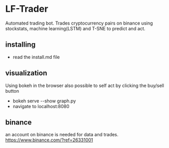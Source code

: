 # LF-Trader

Automated trading bot. Trades cryptocurrency pairs on binance using stockstats, machine learning(LSTM) and T-SNE to predict and act.

## installing

- read the install.md file

## visualization

Using bokeh in the browser also possible to self act by clicking the buy/sell button

- bokeh serve --show graph.py
- navigate to localhost:8080

## binance

an account on binance is needed for data and trades. https://www.binance.com/?ref=26331001

